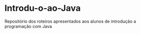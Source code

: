 # Introdu-o-ao-Java
Repositório dos roteiros apresentados aos alunos de introdução a programação com Java
